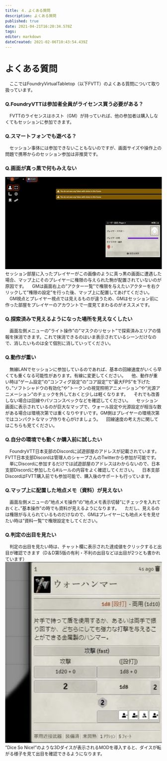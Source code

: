 ```yaml
---
title: ４．よくある質問
description: よくある質問
published: true
date: 2021-04-21T16:20:34.578Z
tags: 
editor: markdown
dateCreated: 2021-02-06T10:43:54.439Z
---
```


# よくある質問
　ここではFoundryVirtualTabletop（以下FVTT）のよくある質問について取り扱っています。

### Q.FoundryVTTは参加者全員がライセンス買う必要がある？
　FVTTのライセンスはホスト（GM）が持っていれば、他の参加者は購入しなくてもセッションに参加できます。
### Q.スマートフォンでも遊べる？
　セッション事体には参加できないこともないのですが、画面サイズや操作上の問題で携帯からのセッション参加は非推奨です。
### Q.画面が真っ黒で何もみえない
![画面が真っ黒で何もみえない.jpg](/images/japanese-community/画面が真っ黒で何もみえない.jpg)
　セッション部屋に入ったプレイヤーがこの画像のように真っ黒の画面に遭遇した場合、マップ上にそのプレイヤーに権限の与えられた駒が配置されていないのが原因です。
　GMは画面右上の”アクター一覧”で権限を与えたいアクターを右クリックして”権限の設定”を行った後、マップ上に配置してあげてください。
　GM視点とプレイヤー視点では見えるものが違うため、GMはセッション前に作った部屋をプレイヤーのアカウントで一度見てまわるのがオススメです。
### Q.探索済みで見えるようになった場所を見えなくしたい
　画面左側メニューの”ライト操作”の”マスクのリセット”で探索済みエリアの情報を抹消できます。これで抹消できるのはいま表示されているシーンだけなので、消したいものは全て個別に消していってください。
### Q.動作が重い
　無線LANでセッションに参加しているのであれば、基本の回線速度がいくら早くても重くなる可能性があります。有線に変更してください。
　他、動作が重い時は”ゲーム設定”の”コンフィグ設定”の”コア設定”で”最大FPS”を下げたり、”ソフトシャドウの有効化”や”トークンの視覚照明アニメーション”や”光源アニメーション”のチェックを外しておくと少しは軽くなります。
　それでも改善しない場合は回線やパソコンスペックなどを確認してください。
　セッション画面に表示されているのが巨大なマップで、ウォール設定や光源設定が相当な数がある場合は環境次第では重くなりやすいです。GM側はプレイヤーの環境次第ではコンパクトなマップ作りを心がけましょう。
　回線速度の考え方に関してはこちらも見てください。
### Q.自分の環境でも動くか購入前に試したい
　FoundryVTT日本支部のDiscordに試遊部屋のアドレスが記載されています。FVTT日本支部Discordは管理人のシャープさんのTwitterから参加が可能です。
　単にDiscordに参加するだけでは試遊部屋のアドレスはわからないので、日本支部Discordに参加したら#ルールの内容をよく確認してください。
　日本支部DiscordはFVTT購入前でも参加可能で、購入後のサポートも行っています。
### Q.マップ上に配置した地点メモ（資料）が見えない
　画面左側メニューの”地点メモ操作”の”地点メモ表示切替”にチェックを入れておくと、”基本操作”の時でも資料が見えるようになります。
　ただし、見えるのは権限が与えられているものだけなので、GMはプレイヤーにも地点メモを見せたい時は”資料一覧”で権限設定をしてください。
### Q.判定の出目を見たい
　判定の出目を見たい時は、チャット欄に表示された達成値をクリックすると出目が確認できます（D＆D第5版の有利・不利の出目などは出目が2つとも書かれています）
![判定の出目を見たい.jpg](/images/japanese-community/判定の出目を見たい.jpg)
　”Dice So Nice!”のような3Dダイスが表示されるMODを導入すると、ダイスが転がる様子を見て出目を確認できるようになります。
